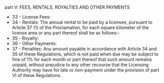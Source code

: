 part V: FEES, RENTALS, ROYALTIES AND OTHER PAYMENTS

<ul>
			<li>33 - License Fees: <ul>
			</ul></li>			<li>34 - Rentals: The annual rental to be paid by a licensee, pursuant to Article 37 (1) of the Proclamation, for each square kilometer of the license area or any part thereof shall be as follows:-<ul>
			</ul></li>			<li>35 - Royalty: <ul>
			</ul></li>			<li>36 - Other Payments: <ul>
			</ul></li>			<li>37 - Penalties: Any amount payable in accordance with Article 34 and 35 of these Regulations, which is not paid when due may be subject to fine of 1% for each month or part thereof that such amount remains unpaid, without prejudice to any other recourse that the Licensing Authority may have for late or non-payment under the provision of part VI of these Regulations.<ul>
			</ul></li></ul>